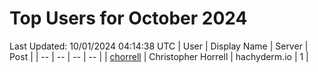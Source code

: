 # Top Users for October 2024
Last Updated: 10/01/2024 04:14:38 UTC
| User | Display Name | Server | Post |
| -- | -- | -- | -- |
| [chorrell](https://hachyderm.io/@chorrell) | Christopher Horrell | hachyderm.io | 1 |

